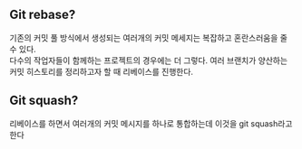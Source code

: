 ## Git rebase?
기존의 커밋 풀 방식에서 생성되는 여러개의 커밋 메세지는 복잡하고 혼란스러움을 줄 수 있다. 
<br>다수의 작업자들이 함께하는 프로젝트의 경우에는 더 그렇다. 여러 브랜치가 양산하는 커밋 히스토리를 정리하고자 할 때 리베이스를 진행한다.
## Git squash?
리베이스를 하면서 여러개의 커밋 메시지를 하나로 통합하는데 이것을 git squash라고 한다
